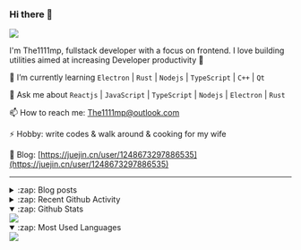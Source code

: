 ### Hi there 👋

![](https://komarev.com/ghpvc/?username=1111mp&color=green)

I'm The1111mp, fullstack developer with a focus on frontend. I love building utilities aimed at increasing Developer productivity 🙌

🌱 I’m currently learning `Electron` | `Rust` | `Nodejs` | `TypeScript` | `C++` | `Qt`

💬 Ask me about `Reactjs` | `JavaScript` | `TypeScript` | `Nodejs` | `Electron` | `Rust`

📫 How to reach me: <a href="mailto:The1111mp@outlook.com">The1111mp@outlook.com</a>

⚡ Hobby: write codes & walk around & cooking for my wife

📖 Blog: [https://juejin.cn/user/1248673297886535](https://juejin.cn/user/1248673297886535)

***

<details>
  <summary>:zap: Blog posts</summary>

  - [这里有从零开始构建现代化前端UI组件库所需要的一切](https://juejin.cn/post/7324011329883045915)
  - [使用 nvm-desktop 轻松安装和管理多个 node 版本](https://juejin.cn/post/7267791228872179727)
  - [Electron 中集成 SQLite3 数据库的最佳实践](https://juejin.cn/post/7202807471881306172)
  - [从0开发IM，单聊群聊在线离线消息以及消息的已读未读功能](https://juejin.cn/post/7202583557751865401)
  - [Electron（网页）中实现接近微信消息发送体验的消息输入框及界面](https://juejin.cn/post/7252505446396575781)
  - [Qt中基于QWebEngineView和QWebChannel实现与web的交互](https://juejin.cn/post/7238423148555501629)
</details>

<details>
  <summary>:zap: Recent Github Activity</summary>

  <!--START_SECTION:activity-->
1. 🗣 Commented on [#160](https://github.com/1111mp/nvm-desktop/issues/160#issuecomment-2643001751) in [1111mp/nvm-desktop](https://github.com/1111mp/nvm-desktop)
2. 🗣 Commented on [#159](https://github.com/1111mp/nvm-desktop/issues/159#issuecomment-2635826350) in [1111mp/nvm-desktop](https://github.com/1111mp/nvm-desktop)
3. 🎉 Merged PR [#158](https://github.com/1111mp/nvm-desktop/pull/158) in [1111mp/nvm-desktop](https://github.com/1111mp/nvm-desktop)
4. 💪 Opened PR [#158](https://github.com/1111mp/nvm-desktop/pull/158) in [1111mp/nvm-desktop](https://github.com/1111mp/nvm-desktop)
5. 🗣 Commented on [#157](https://github.com/1111mp/nvm-desktop/issues/157#issuecomment-2628764837) in [1111mp/nvm-desktop](https://github.com/1111mp/nvm-desktop)
6. 🗣 Commented on [#133](https://github.com/1111mp/nvm-desktop/issues/133#issuecomment-2613856820) in [1111mp/nvm-desktop](https://github.com/1111mp/nvm-desktop)
7. 🗣 Commented on [#133](https://github.com/1111mp/nvm-desktop/issues/133#issuecomment-2613850386) in [1111mp/nvm-desktop](https://github.com/1111mp/nvm-desktop)
8. 🗣 Commented on [#133](https://github.com/1111mp/nvm-desktop/issues/133#issuecomment-2613847408) in [1111mp/nvm-desktop](https://github.com/1111mp/nvm-desktop)
9. 🗣 Commented on [#155](https://github.com/1111mp/nvm-desktop/issues/155#issuecomment-2612649840) in [1111mp/nvm-desktop](https://github.com/1111mp/nvm-desktop)
10. 🗣 Commented on [#156](https://github.com/1111mp/nvm-desktop/issues/156#issuecomment-2612220514) in [1111mp/nvm-desktop](https://github.com/1111mp/nvm-desktop)
  <!--END_SECTION:activity-->
</details>

<details open>
  <summary>:zap: Github Stats</summary>

  <img align="center" src="https://github-readme-stats-sigma-five.vercel.app/api?username=1111mp&show_icons=true&hide_border=true&theme=gruvbox" />
</details>

<details open>
  <summary>:zap: Most Used Languages</summary>

  <img align="center" src="https://github-readme-stats-sigma-five.vercel.app/api/top-langs/?username=1111mp&layout=compact&show_icons=true&hide_border=true&theme=gruvbox" />
</details>


<!--
**1111mp/1111mp** is a ✨ _special_ ✨ repository because its `README.md` (this file) appears on your GitHub profile.

Here are some ideas to get you started:

- 🔭 I’m currently working on ...
- 🌱 I’m currently learning ...
- 👯 I’m looking to collaborate on ...
- 🤔 I’m looking for help with ...
- 💬 Ask me about ...
- 📫 How to reach me: ...
- 😄 Pronouns: ...
- ⚡ Fun fact: ...
-->
